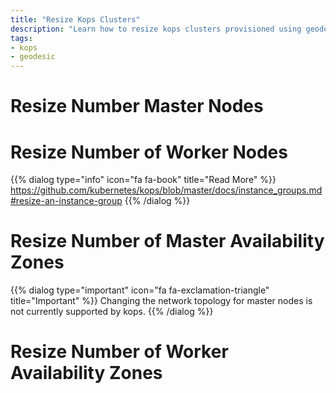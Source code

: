 ```yaml
---
title: "Resize Kops Clusters"
description: "Learn how to resize kops clusters provisioned using geodesic"
tags:
- kops
- geodesic
---
```

# Resize Number Master Nodes

# Resize Number of Worker Nodes

{{% dialog type="info" icon="fa fa-book" title="Read More" %}}
<https://github.com/kubernetes/kops/blob/master/docs/instance_groups.md#resize-an-instance-group>
{{% /dialog %}}

# Resize Number of Master Availability Zones

{{% dialog type="important" icon="fa fa-exclamation-triangle" title="Important" %}}
Changing the network topology for master nodes is not currently supported by kops.
{{% /dialog %}}

# Resize Number of Worker Availability Zones
